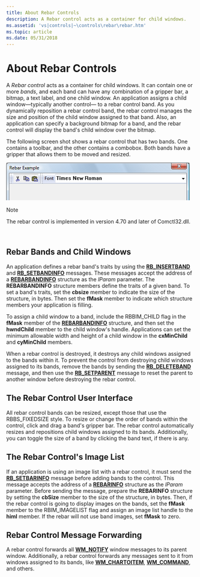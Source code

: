 ```yaml
---
title: About Rebar Controls
description: A Rebar control acts as a container for child windows.
ms.assetid: 'vs|controls|~\controls\rebar\rebar.htm'
ms.topic: article
ms.date: 05/31/2018
---
```


# About Rebar Controls

A *Rebar control* acts as a container for child windows. It can contain one or more *bands*, and each band can have any combination of a gripper bar, a bitmap, a text label, and one child window. An application assigns a child window—typically another control— to a rebar control band. As you dynamically reposition a rebar control band, the rebar control manages the size and position of the child window assigned to that band. Also, an application can specify a background bitmap for a band, and the rebar control will display the band's child window over the bitmap.

The following screen shot shows a rebar control that has two bands. One contains a toolbar, and the other contains a combobox. Both bands have a gripper that allows them to be moved and resized.

![screen shot of dialog box showing a rebar control with a band containing a toolbar and a band containing a combo box](images/rb-rebar.png)

> [!Note]  
> The rebar control is implemented in version 4.70 and later of Comctl32.dll.

 

## Rebar Bands and Child Windows

An application defines a rebar band's traits by using the [**RB\_INSERTBAND**](rb-insertband.md) and [**RB\_SETBANDINFO**](rb-setbandinfo.md) messages. These messages accept the address of a [**REBARBANDINFO**](/windows/win32/api/commctrl/ns-commctrl-rebarbandinfoa) structure as the *lParam* parameter. The **REBARBANDINFO** structure members define the traits of a given band. To set a band's traits, set the **cbsize** member to indicate the size of the structure, in bytes. Then set the **fMask** member to indicate which structure members your application is filling.

To assign a child window to a band, include the RBBIM\_CHILD flag in the **fMask** member of the [**REBARBANDINFO**](/windows/win32/api/commctrl/ns-commctrl-rebarbandinfoa) structure, and then set the **hwndChild** member to the child window's handle. Applications can set the minimum allowable width and height of a child window in the **cxMinChild** and **cyMinChild** members.

When a rebar control is destroyed, it destroys any child windows assigned to the bands within it. To prevent the control from destroying child windows assigned to its bands, remove the bands by sending the [**RB\_DELETEBAND**](rb-deleteband.md) message, and then use the [**RB\_SETPARENT**](rb-setparent.md) message to reset the parent to another window before destroying the rebar control.

## The Rebar Control User Interface

All rebar control bands can be resized, except those that use the RBBS\_FIXEDSIZE style. To resize or change the order of bands within the control, click and drag a band's gripper bar. The rebar control automatically resizes and repositions child windows assigned to its bands. Additionally, you can toggle the size of a band by clicking the band text, if there is any.

## The Rebar Control's Image List

If an application is using an image list with a rebar control, it must send the [**RB\_SETBARINFO**](rb-setbarinfo.md) message before adding bands to the control. This message accepts the address of a [**REBARINFO**](/windows/win32/api/commctrl/ns-commctrl-rebarinfo) structure as the *lParam* parameter. Before sending the message, prepare the **REBARINFO** structure by setting the **cbSize** member to the size of the structure, in bytes. Then, if the rebar control is going to display images on the bands, set the **fMask** member to the RBIM\_IMAGELIST flag and assign an image list handle to the **himl** member. If the rebar will not use band images, set **fMask** to zero.

## Rebar Control Message Forwarding

A rebar control forwards all [**WM\_NOTIFY**](wm-notify.md) window messages to its parent window. Additionally, a rebar control forwards any messages sent to it from windows assigned to its bands, like [**WM\_CHARTOITEM**](wm-chartoitem.md), [**WM\_COMMAND**](/windows/desktop/menurc/wm-command), and others.

 

 